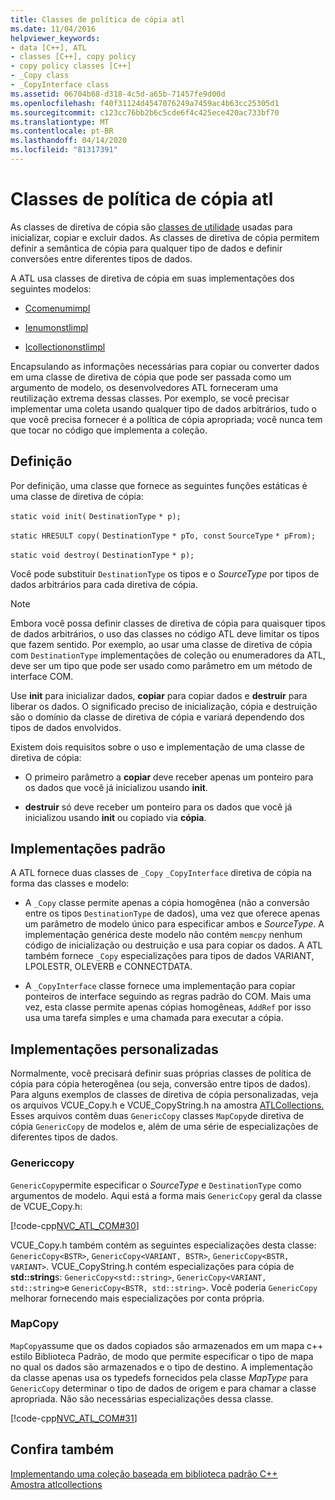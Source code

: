 ```yaml
---
title: Classes de política de cópia atl
ms.date: 11/04/2016
helpviewer_keywords:
- data [C++], ATL
- classes [C++], copy policy
- copy policy classes [C++]
- _Copy class
- _CopyInterface class
ms.assetid: 06704b68-d318-4c5d-a65b-71457fe9d00d
ms.openlocfilehash: f40f31124d4547076249a7459ac4b63cc25305d1
ms.sourcegitcommit: c123cc76bb2b6c5cde6f4c425ece420ac733bf70
ms.translationtype: MT
ms.contentlocale: pt-BR
ms.lasthandoff: 04/14/2020
ms.locfileid: "81317391"
---
```

# <a name="atl-copy-policy-classes"></a>Classes de política de cópia atl

As classes de diretiva de cópia são [classes de utilidade](../atl/utility-classes.md) usadas para inicializar, copiar e excluir dados. As classes de diretiva de cópia permitem definir a semântica de cópia para qualquer tipo de dados e definir conversões entre diferentes tipos de dados.

A ATL usa classes de diretiva de cópia em suas implementações dos seguintes modelos:

- [Ccomenumimpl](../atl/reference/ccomenumimpl-class.md)

- [Ienumonstlimpl](../atl/reference/ienumonstlimpl-class.md)

- [Icollectiononstlimpl](../atl/reference/icollectiononstlimpl-class.md)

Encapsulando as informações necessárias para copiar ou converter dados em uma classe de diretiva de cópia que pode ser passada como um argumento de modelo, os desenvolvedores ATL forneceram uma reutilização extrema dessas classes. Por exemplo, se você precisar implementar uma coleta usando qualquer tipo de dados arbitrários, tudo o que você precisa fornecer é a política de cópia apropriada; você nunca tem que tocar no código que implementa a coleção.

## <a name="definition"></a>Definição

Por definição, uma classe que fornece as seguintes funções estáticas é uma classe de diretiva de cópia:

`static void init(` `DestinationType` `* p);`

`static HRESULT copy(` `DestinationType` `* pTo, const`  `SourceType` `* pFrom);`

`static void destroy(` `DestinationType` `* p);`

Você pode substituir `DestinationType` os tipos e o *SourceType* por tipos de dados arbitrários para cada diretiva de cópia.

> [!NOTE]
> Embora você possa definir classes de diretiva de cópia para quaisquer tipos de dados arbitrários, o uso das classes no código ATL deve limitar os tipos que fazem sentido. Por exemplo, ao usar uma classe de diretiva de cópia com `DestinationType` implementações de coleção ou enumeradores da ATL, deve ser um tipo que pode ser usado como parâmetro em um método de interface COM.

Use **init** para inicializar dados, **copiar** para copiar dados e **destruir** para liberar os dados. O significado preciso de inicialização, cópia e destruição são o domínio da classe de diretiva de cópia e variará dependendo dos tipos de dados envolvidos.

Existem dois requisitos sobre o uso e implementação de uma classe de diretiva de cópia:

- O primeiro parâmetro a **copiar** deve receber apenas um ponteiro para os dados que você já inicializou usando **init**.

- **destruir** só deve receber um ponteiro para os dados que você já inicializou usando **init** ou copiado via **cópia**.

## <a name="standard-implementations"></a>Implementações padrão

A ATL fornece duas classes de `_Copy` `_CopyInterface` diretiva de cópia na forma das classes e modelo:

- A `_Copy` classe permite apenas a cópia homogênea (não a conversão entre os tipos `DestinationType` de dados), uma vez que oferece apenas um parâmetro de modelo único para especificar ambos e *SourceType*. A implementação genérica deste modelo não contém `memcpy` nenhum código de inicialização ou destruição e usa para copiar os dados. A ATL também fornece `_Copy` especializações para tipos de dados VARIANT, LPOLESTR, OLEVERB e CONNECTDATA.

- A `_CopyInterface` classe fornece uma implementação para copiar ponteiros de interface seguindo as regras padrão do COM. Mais uma vez, esta classe permite apenas cópias homogêneas, `AddRef` por isso usa uma tarefa simples e uma chamada para executar a cópia.

## <a name="custom-implementations"></a>Implementações personalizadas

Normalmente, você precisará definir suas próprias classes de política de cópia para cópia heterogênea (ou seja, conversão entre tipos de dados). Para alguns exemplos de classes de diretiva de cópia personalizadas, veja os arquivos VCUE_Copy.h e VCUE_CopyString.h na amostra [ATLCollections.](../overview/visual-cpp-samples.md) Esses arquivos contêm duas `GenericCopy` classes `MapCopy`de diretiva de cópia `GenericCopy` de modelos e, além de uma série de especializações de diferentes tipos de dados.

### <a name="genericcopy"></a>Genericcopy

`GenericCopy`permite especificar o *SourceType* e `DestinationType` como argumentos de modelo. Aqui está a forma mais `GenericCopy` geral da classe de VCUE_Copy.h:

[!code-cpp[NVC_ATL_COM#30](../atl/codesnippet/cpp/atl-copy-policy-classes_1.h)]

VCUE_Copy.h também contém as seguintes especializações desta classe: `GenericCopy<BSTR>`, `GenericCopy<VARIANT, BSTR>`, `GenericCopy<BSTR, VARIANT>`. VCUE_CopyString.h contém especializações para cópia de **std::string**s: `GenericCopy<std::string>`, `GenericCopy<VARIANT, std::string>`e `GenericCopy<BSTR, std::string>`. Você poderia `GenericCopy` melhorar fornecendo mais especializações por conta própria.

### <a name="mapcopy"></a>MapCopy

`MapCopy`assume que os dados copiados são armazenados em um mapa c++ estilo Biblioteca Padrão, de modo que permite especificar o tipo de mapa no qual os dados são armazenados e o tipo de destino. A implementação da classe apenas usa os typedefs fornecidos pela classe *MapType* para `GenericCopy` determinar o tipo de dados de origem e para chamar a classe apropriada. Não são necessárias especializações dessa classe.

[!code-cpp[NVC_ATL_COM#31](../atl/codesnippet/cpp/atl-copy-policy-classes_2.h)]

## <a name="see-also"></a>Confira também

[Implementando uma coleção baseada em biblioteca padrão C++](../atl/implementing-an-stl-based-collection.md)<br/>
[Amostra atlcollections](../overview/visual-cpp-samples.md)
